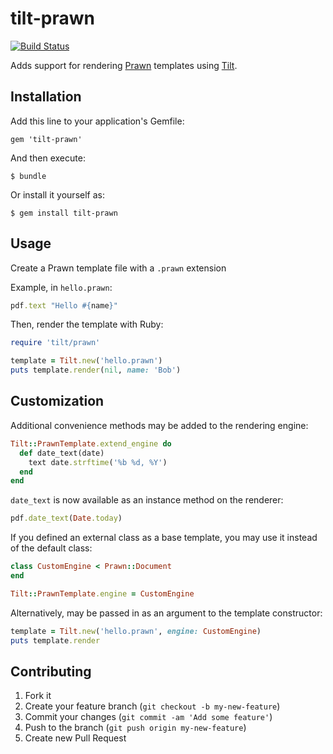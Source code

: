 # tilt-prawn
[![Build Status](https://travis-ci.org/fengb/tilt-prawn.png?branch=master)](https://travis-ci.org/fengb/tilt-prawn)

Adds support for rendering [Prawn](http://prawn.majesticseacreature.com/) templates using [Tilt](https://github.com/rtomayko/tilt).

## Installation

Add this line to your application's Gemfile:

    gem 'tilt-prawn'

And then execute:

    $ bundle

Or install it yourself as:

    $ gem install tilt-prawn

## Usage

Create a Prawn template file with a `.prawn` extension

Example, in `hello.prawn`:

```ruby
pdf.text "Hello #{name}"
```

Then, render the template with Ruby:

```ruby
require 'tilt/prawn'

template = Tilt.new('hello.prawn')
puts template.render(nil, name: 'Bob')
```

## Customization

Additional convenience methods may be added to the rendering engine:

```ruby
Tilt::PrawnTemplate.extend_engine do
  def date_text(date)
    text date.strftime('%b %d, %Y')
  end
end
```

`date_text` is now available as an instance method on the renderer:

```ruby
pdf.date_text(Date.today)
```

If you defined an external class as a base template, you may use it instead of
the default class:

```ruby
class CustomEngine < Prawn::Document
end

Tilt::PrawnTemplate.engine = CustomEngine
```

Alternatively, may be passed in as an argument to the template constructor:

```ruby
template = Tilt.new('hello.prawn', engine: CustomEngine)
puts template.render
```

## Contributing

1. Fork it
2. Create your feature branch (`git checkout -b my-new-feature`)
3. Commit your changes (`git commit -am 'Add some feature'`)
4. Push to the branch (`git push origin my-new-feature`)
5. Create new Pull Request

